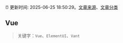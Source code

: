 :alarm_clock: 更新时间: 2025-06-25 18:50:29。[文章来源](/README.md)、[文章分类](/TAGS.md)

## Vue


> 关键字：`Vue`、`ElementUI`、`Vant`



